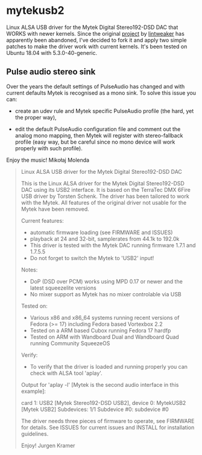 # mytekusb2

Linux ALSA USB driver for the Mytek Digital Stereo192-DSD DAC that WORKS with newer kernels.
Since the original [project](https://github.com/lintweaker/mytekusb2) by [lintweaker](https://github.com/lintweaker)
has apparently been abandoned, I've decided to fork it and apply two simple patches to make the driver work with current kernels.
It's been tested on Ubuntu 18.04 with 5.3.0-40-generic.

## Pulse audio stereo sink

Over the years the default settings of PulseAudio has changed and with current defaults Mytek is recognised as a mono sink.
To solve this issue you can:

- create an udev rule and Mytek specific PulseAudio profile (the hard, yet the proper way),

- edit the default PulseAudio configuration file and comment out the analog mono mapping, then Mytek will register with stereo-fallback profile (easy way, but be careful since no mono device will work properly with such profile).

Enjoy the music!
Mikołaj Molenda

>Linux ALSA USB driver for the Mytek Digital Stereo192-DSD DAC
>
>This is the Linux ALSA driver for the Mytek Digital Stereo192-DSD DAC using its
>USB2 interface. It is based on the TerraTec DMX 6Fire USB driver by Torsten Schenk.
>The driver has been tailored to work with the Mytek. All features of the original 
>driver not usable for the Mytek have been removed.
>
>Current features:
>- automatic firmware loading (see FIRMWARE and ISSUES)
>- playback at 24 and 32-bit, samplerates from 44.1k to 192.0k
>- This driver is tested with the Mytek DAC running firmware 1.7.1 and 1.7.5.5
>- Do not forget to switch the Mytek to 'USB2' input!
>
>Notes:
>- DoP (DSD over PCM) works using MPD 0.17 or newer and the latest squeezelite
>  versions
>- No mixer support as Mytek has no mixer controlable via USB
>
>Tested on:
>- Various x86 and x86_64 systems running recent versions of Fedora (>= 17)
>  including Fedora based Vortexbox 2.2
>- Tested on a ARM based Cubox running Fedora 17 hardfp
>- Tested on ARM with Wandboard Dual and Wandboard Quad running Community SqueezeOS
>
>Verify:
>- To verify that the driver is loaded and running properly you can check with
>  ALSA tool 'aplay'.
>
>Output for 'aplay -l' [Mytek is the second audio interface in this example]:
>
>card 1: USB2 [Mytek Stereo192-DSD USB2], device 0: MytekUSB2 [Mytek USB2]
>  Subdevices: 1/1
>  Subdevice #0: subdevice #0
>
>The driver needs three pieces of firmware to operate, see FIRMWARE for details.
>See ISSUES for current issues and INSTALL for installation guidelines.
>
>Enjoy!
>Jurgen Kramer